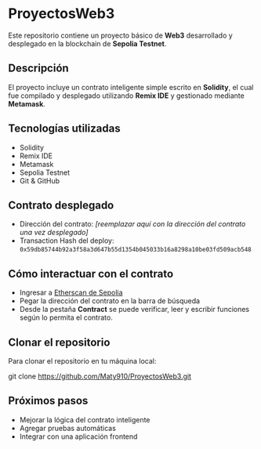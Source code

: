 # ProyectosWeb3

Este repositorio contiene un proyecto básico de **Web3** desarrollado y desplegado en la blockchain de **Sepolia Testnet**.

## Descripción

El proyecto incluye un contrato inteligente simple escrito en **Solidity**, el cual fue compilado y desplegado utilizando **Remix IDE** y gestionado mediante **Metamask**.

## Tecnologías utilizadas

- Solidity
- Remix IDE
- Metamask
- Sepolia Testnet
- Git & GitHub

## Contrato desplegado

- Dirección del contrato: *[reemplazar aquí con la dirección del contrato una vez desplegado]*
- Transaction Hash del deploy: `0x59db85744b92a3f58a3d647b55d1354b045033b16a8298a10be03fd509acb548`

## Cómo interactuar con el contrato

- Ingresar a [Etherscan de Sepolia](https://sepolia.etherscan.io/)
- Pegar la dirección del contrato en la barra de búsqueda
- Desde la pestaña **Contract** se puede verificar, leer y escribir funciones según lo permita el contrato.

## Clonar el repositorio

Para clonar el repositorio en tu máquina local:

git clone https://github.com/Maty910/ProyectosWeb3.git

## Próximos pasos

- Mejorar la lógica del contrato inteligente
- Agregar pruebas automáticas
- Integrar con una aplicación frontend

